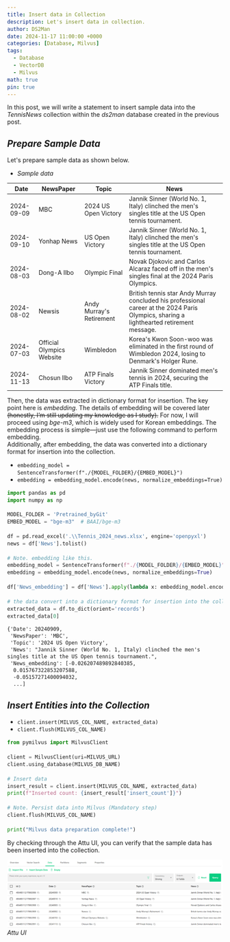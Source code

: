 ```yaml
---
title: Insert data in Collection
description: Let's insert data in collection.
author: DS2Man
date: 2024-11-17 11:00:00 +0000
categories: [Database, Milvus]
tags:
  - Database
  - VectorDB
  - Milvus
math: true
pin: true
---
```


In this post, we will write a statement to insert sample data into the _TennisNews_ collection within the _ds2man_ database created in the previous post.

<!--
이번 장에서는 앞장에서 만든 ds2man db내 TennisNews collection에 샘플 데이터를 Insert 하는 구문을 작성하고 한다.
-->

## *Prepare Sample Data*

Let's prepare sample data as shown below.

<!--
아래와 같은 샘플 데이터를 준비해 보자.
-->

- _Sample data_
  
| Date       | NewsPaper                  | Topic                     | News |
|------------|----------------------------|---------------------------|------|
| 2024-09-09 | MBC                         | 2024 US Open Victory      | Jannik Sinner (World No. 1, Italy) clinched the men's singles title at the US Open tennis tournament. |
| 2024-09-10 | Yonhap News                 | US Open Victory           | Jannik Sinner (World No. 1, Italy) clinched the men's singles title at the US Open tennis tournament. |
| 2024-08-03 | Dong-A Ilbo                 | Olympic Final             | Novak Djokovic and Carlos Alcaraz faced off in the men's singles final at the 2024 Paris Olympics. |
| 2024-08-02 | Newsis                      | Andy Murray's Retirement  | British tennis star Andy Murray concluded his professional career at the 2024 Paris Olympics, sharing a lighthearted retirement message. |
| 2024-07-03 | Official Olympics Website   | Wimbledon                 | Korea's Kwon Soon-woo was eliminated in the first round of Wimbledon 2024, losing to Denmark's Holger Rune. |
| 2024-11-13 | Chosun Ilbo                 | ATP Finals Victory        | Jannik Sinner dominated men's tennis in 2024, securing the ATP Finals title. |

Then, the data was extracted in dictionary format for insertion. The key point here is _embedding_. The details of embedding will be covered later ~~(honestly, I’m still updating my knowledge as I study).~~ For now, I will proceed using _bge-m3_, which is widely used for Korean embeddings. The embedding process is simple—just use the following command to perform embedding.    
Additionally, after embedding, the data was converted into a dictionary format for insertion into the collection.

<!--
그리고 insert하기 위해서 dictionary 포멧으로 데이터를 추출하였다. 여기에서 중요한 사항은 embedding 이다. embedding에 대한 자세한 사항은 나중에 다루기로 하겠다.(솔직히 공부하면서 업데이트 중이라...) 우선 한국어 임베딩에 많이 사용되는 bge-m3 로 가지고 진행해 보겠다. 임베딩 방식은 간단하다. 아레 명령어를 통해서 embedding하면 된다.    
추가로 임베딩 후 collection에 insert하기 위해 dictionary 형태로 변환도 진행하였다.
-->

- `embedding_model = SentenceTransformer(f"./{MODEL_FOLDER}/{EMBED_MODEL}")`
- `embedding = embedding_model.encode(news, normalize_embeddings=True)`

```python
import pandas as pd
import numpy as np

MODEL_FOLDER = 'Pretrained_byGit'
EMBED_MODEL = "bge-m3"  # BAAI/bge-m3

df = pd.read_excel('.\\Tennis_2024_news.xlsx', engine='openpyxl')
news = df['News'].tolist()

# Note. embedding like this.
embedding_model = SentenceTransformer(f"./{MODEL_FOLDER}/{EMBED_MODEL}")
embedding = embedding_model.encode(news, normalize_embeddings=True)

df['News_embedding'] = df['News'].apply(lambda x: embedding_model.encode(x, normalize_embeddings=True).tolist())

# the data convert into a dictionary format for insertion into the collection.
extracted_data = df.to_dict(orient='records')
extracted_data[0]
```

```
{'Date': 20240909,
 'NewsPaper': 'MBC',
 'Topic': '2024 US Open Victory',
 'News': "Jannik Sinner (World No. 1, Italy) clinched the men's singles title at the US Open tennis tournament.",
 'News_embedding': [-0.026207489892840385,
  0.015767322853207588,
  -0.05157271400094032,
  ...]
```

## *Insert Entities into the Collection*

- `client.insert(MILVUS_COL_NAME, extracted_data)`
- `client.flush(MILVUS_COL_NAME)`

```python
from pymilvus import MilvusClient

client = MilvusClient(uri=MILVUS_URL)
client.using_database(MILVUS_DB_NAME)

# Insert data
insert_result = client.insert(MILVUS_COL_NAME, extracted_data)
print(f"Inserted count: {insert_result['insert_count']}")

# Note. Persist data into Milvus (Mandatory step)
client.flush(MILVUS_COL_NAME)

print("Milvus data preparation complete!")
```

By checking through the Attu UI, you can verify that the sample data has been inserted into the collection.

<!--
Attu UI를 통해 확인해 보면 Collection에 샘플 데이터가  삽입된 것을 확인할 수 있다.
-->

![Attu UI](/assets/img/db/2024-11-17-Milvus3_1.png)
_Attu UI_